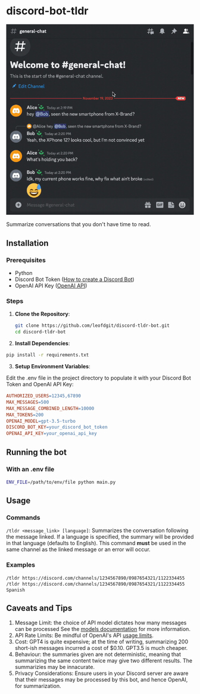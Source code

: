 # discord-bot-tldr

![A GIF showing the bot in action.](./bot_gif.gif)

Summarize conversations that you don't have time to read.

## Installation

### Prerequisites

- Python
- Discord Bot Token ([How to create a Discord Bot](https://discord.com/developers/docs/getting-started#step-1-creating-an-app))
- OpenAI API Key ([OpenAI API](https://platform.openai.com/api-keys))

### Steps

1. **Clone the Repository**:

   ```sh
   git clone https://github.com/leofdgit/discord-tldr-bot.git
   cd discord-tldr-bot
   ```

2. **Install Dependencies**:

```sh
pip install -r requirements.txt
```

3. **Setup Environment Variables**:

Edit the .env file in the project directory to populate it with your Discord Bot Token and OpenAI API Key:

```makefile
AUTHORIZED_USERS=12345,67890
MAX_MESSAGES=500
MAX_MESSAGE_COMBINED_LENGTH=10000
MAX_TOKENS=200
OPENAI_MODEL=gpt-3.5-turbo
DISCORD_BOT_KEY=your_discord_bot_token
OPENAI_API_KEY=your_openai_api_key
```

## Running the bot

### With an .env file

```sh
ENV_FILE=/path/to/env/file python main.py
```

## Usage

### Commands

`/tldr <message_link> [language]`: Summarizes the conversation following the message linked. If a language is specified, the summary will be provided in that language (defaults to English). This command **must** be used in the same channel as the linked message or an error will occur.

### Examples

```
/tldr https://discord.com/channels/1234567890/0987654321/1122334455
/tldr https://discord.com/channels/1234567890/0987654321/1122334455 Spanish
```

## Caveats and Tips

1. Message Limit: the choice of API model dictates how many messages can be processed See the [models documentation](https://platform.openai.com/docs/models) for more information.
2. API Rate Limits: Be mindful of OpenAI's API [usage limits](https://platform.openai.com/account/limits).
3. Cost: GPT4 is quite expensive; at the time of writing, summarizing 200 short-ish messages incurred a cost of $0.10. GPT3.5 is much cheaper.
4. Behaviour: the summaries given are not deterministic, meaning that summarizing the same content
   twice may give two different results. The summarizies may be innacurate.
5. Privacy Considerations: Ensure users in your Discord server are aware that their messages may be processed by this bot, and hence OpenAI, for summarization.
